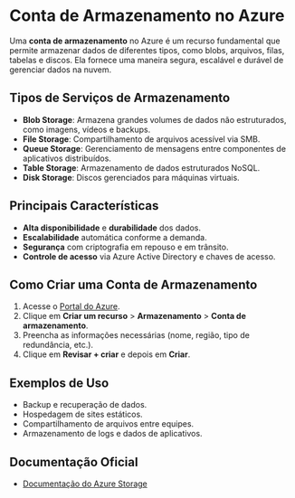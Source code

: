 # Conta de Armazenamento no Azure

Uma **conta de armazenamento** no Azure é um recurso fundamental que permite armazenar dados de diferentes tipos, como blobs, arquivos, filas, tabelas e discos. Ela fornece uma maneira segura, escalável e durável de gerenciar dados na nuvem.

## Tipos de Serviços de Armazenamento

- **Blob Storage**: Armazena grandes volumes de dados não estruturados, como imagens, vídeos e backups.
- **File Storage**: Compartilhamento de arquivos acessível via SMB.
- **Queue Storage**: Gerenciamento de mensagens entre componentes de aplicativos distribuídos.
- **Table Storage**: Armazenamento de dados estruturados NoSQL.
- **Disk Storage**: Discos gerenciados para máquinas virtuais.

## Principais Características

- **Alta disponibilidade** e **durabilidade** dos dados.
- **Escalabilidade** automática conforme a demanda.
- **Segurança** com criptografia em repouso e em trânsito.
- **Controle de acesso** via Azure Active Directory e chaves de acesso.

## Como Criar uma Conta de Armazenamento

1. Acesse o [Portal do Azure](https://portal.azure.com).
2. Clique em **Criar um recurso** > **Armazenamento** > **Conta de armazenamento**.
3. Preencha as informações necessárias (nome, região, tipo de redundância, etc.).
4. Clique em **Revisar + criar** e depois em **Criar**.

## Exemplos de Uso

- Backup e recuperação de dados.
- Hospedagem de sites estáticos.
- Compartilhamento de arquivos entre equipes.
- Armazenamento de logs e dados de aplicativos.

## Documentação Oficial

- [Documentação do Azure Storage](https://docs.microsoft.com/azure/storage/)
